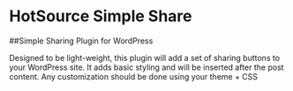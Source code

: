 # HotSource Simple Share

##Simple Sharing Plugin for WordPress

Designed to be light-weight, this plugin will add a set of sharing buttons to your WordPress site. It adds basic styling and will be inserted after the post content.
Any customization should be done using your theme + CSS
